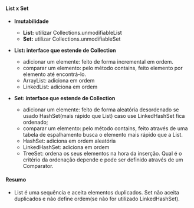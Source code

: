 #### List x Set
* **Imutabilidade**
    * **List:** utilizar Collections.unmodifiableList
    * **Set:** utilizar Collections.unmodifiableSet
    
* **List: interface que estende de Collection**
    * adicionar um elemente: feito de forma incremental em ordem.
    * comparar um elemento: pelo método contains, feito elemento por elemento até encontrá-lo.
    * ArrayList: adiciona em ordem
    * LinkedList: adiciona em ordem
    
* **Set: interface que estende de Collection**
    * adicionar um elemente: feito de forma aleatória desordenado se usado HashSet(mais rápido que List) caso use LinkedHashSet fica ordenado;
    * comparar um elemento: pelo método contains, feito através de uma tabela de espalhamento busca o elemento mais rápido que a List.
    * HashSet: adiciona em ordem aleatória
    * LinkedHashSet: adiciona em ordem
    * TreeSet: ordena os seus elementos na hora da inserção. Qual é o critério da ordenação depende e pode ser definido através de um Comparator.
    
#### Resumo
* List é uma sequência e aceita elementos duplicados. Set não aceita duplicados e não define ordem(se não for utilizado LinkedHashSet). 
